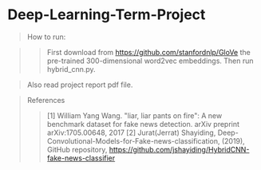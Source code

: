 # Deep-Learning-Term-Project
>

> How to run:
  
  >>First download from https://github.com/stanfordnlp/GloVe the pre-trained 300-dimensional word2vec embeddings.
  >>Then run hybrid_cnn.py.
  
  
>Also read project report pdf file.
>



>References
  >>[1] William Yang Wang. "liar, liar pants on fire": A new benchmark dataset for fake news detection. arXiv
 preprint arXiv:1705.00648, 2017
 >>[2] Jurat(Jerrat) Shayiding, Deep-Convolutional-Models-for-Fake-news-classification, (2019), GitHub
 repository, https://github.com/jshayiding/HybridCNN-fake-news-classifier
